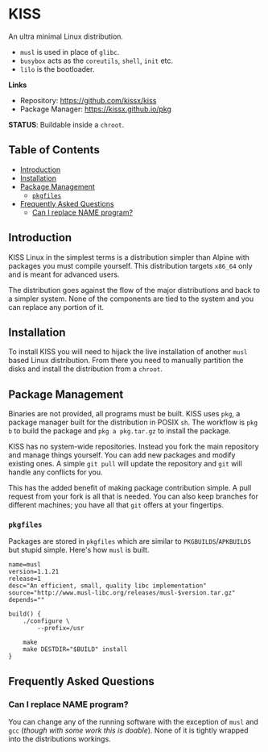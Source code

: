 # KISS

An ultra minimal Linux distribution.

- `musl` is used in place of `glibc`.
- `busybox` acts as the `coreutils`, `shell`, `init` etc.
- `lilo` is the bootloader.


**Links**

- Repository: <https://github.com/kissx/kiss>
- Package Manager: <https://kissx.github.io/pkg>


**STATUS**: Buildable inside a `chroot`.


## Table of Contents

<!-- vim-markdown-toc GFM -->

* [Introduction](#introduction)
* [Installation](#installation)
* [Package Management](#package-management)
    * [`pkgfiles`](#pkgfiles)
* [Frequently Asked Questions](#frequently-asked-questions)
    * [Can I replace NAME program?](#can-i-replace-name-program)

<!-- vim-markdown-toc -->


## Introduction

KISS Linux in the simplest terms is a distribution simpler than Alpine with packages you must compile yourself. This distribution targets `x86_64` only and is meant for advanced users.

The distribution goes against the flow of the major distributions and back to a simpler system. None of the components are tied to the system and you can replace any portion of it.


## Installation

To install KISS you will need to hijack the live installation of another `musl` based Linux distribution. From there you need to manually partition the disks and install the distribution from a `chroot`.


## Package Management

Binaries are not provided, all programs must be built. KISS uses `pkg`, a package manager built for the distribution in POSIX `sh`. The workflow is `pkg b` to build the package and `pkg a pkg.tar.gz` to install the package.

KISS has no system-wide repositories. Instead you fork the main repository and manage things yourself. You can add new packages and modify existing ones. A simple `git pull` will update the repository and `git` will handle any conflicts for you.

This has the added benefit of making package contribution simple. A pull request from your fork is all that is needed. You can also keep branches for different machines; you have all that `git` offers at your fingertips.

### `pkgfiles`

Packages are stored in `pkgfiles` which are similar to `PKGBUILDS`/`APKBUILDS` but stupid simple. Here's how `musl` is built.

```
name=musl
version=1.1.21
release=1
desc="An efficient, small, quality libc implementation"
source="http://www.musl-libc.org/releases/musl-$version.tar.gz"
depends=""

build() {
    ./configure \
        --prefix=/usr

    make
    make DESTDIR="$BUILD" install
}
```

## Frequently Asked Questions

### Can I replace NAME program?

You can change any of the running software with the exception of `musl` and `gcc` (*though with some work this is doable*). None of it is tightly wrapped into the distributions workings.
